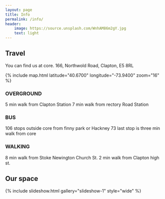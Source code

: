 ```yaml
---
layout: page
title: Info
permalink: /info/
header:
    image: https://source.unsplash.com/WnhAM86m2gY.jpg
    text: light
---
```


## Travel

You can find us at core.
166, Northwold Road,
Clapton, E5 8RL

{% include map.html latitude="40.6700" longitude="-73.9400" zoom="16" %}

### OVERGROUND
5 min walk from Clapton Station
7 min walk from rectory Road Station

### BUS
106 stops outside core from finny park or Hackney
73 last stop is three min walk from core
 
### WALKING 
8 min walk from Stoke Newington Church St.
2 min walk from Clapton high st.

## Our space

{% include slideshow.html gallery="slideshow-1" style="wide" %}